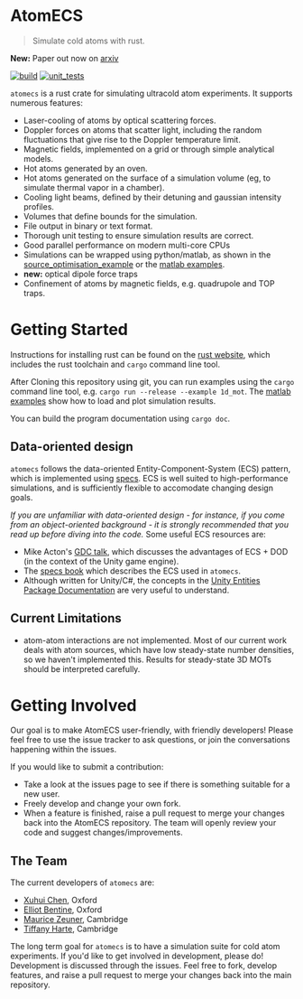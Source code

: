 # AtomECS
> Simulate cold atoms with rust.
 
**New:** Paper out now on [arxiv](https://arxiv.org/abs/2105.06447)

[![build](https://github.com/TeamAtomECS/AtomECS/actions/workflows/build.yml/badge.svg)](https://github.com/TeamAtomECS/AtomECS/actions/workflows/build.yml) [![unit_tests](https://github.com/TeamAtomECS/AtomECS/actions/workflows/unit-tests.yml/badge.svg)](https://github.com/TeamAtomECS/AtomECS/actions/workflows/unit-tests.yml)

`atomecs` is a rust crate for simulating ultracold atom experiments. It supports numerous features:
* Laser-cooling of atoms by optical scattering forces.
* Doppler forces on atoms that scatter light, including the random fluctuations that give rise to the Doppler temperature limit.
* Magnetic fields, implemented on a grid or through simple analytical models.
* Hot atoms generated by an oven.
* Hot atoms generated on the surface of a simulation volume (eg, to simulate thermal vapor in a chamber).
* Cooling light beams, defined by their detuning and gaussian intensity profiles.
* Volumes that define bounds for the simulation.
* File output in binary or text format.
* Thorough unit testing to ensure simulation results are correct.
* Good parallel performance on modern multi-core CPUs
* Simulations can be wrapped using python/matlab, as shown in the [source_optimisation_example](https://github.com/TeamAtomECS/source_optimisation_example) or the [matlab examples](https://github.com/TeamAtomECS/matlab_examples).
* __new:__ optical dipole force traps
* Confinement of atoms by magnetic fields, e.g. quadrupole and TOP traps.

# Getting Started

Instructions for installing rust can be found on the [rust website](https://www.rust-lang.org/tools/install), which includes the rust toolchain and `cargo` command line tool.

After Cloning this repository using git, you can run examples using the `cargo` command line tool, e.g. `cargo run --release --example 1d_mot`.
The [matlab examples](https://github.com/TeamAtomECS/matlab_examples) show how to load and plot simulation results.

You can build the program documentation using `cargo doc`.

## Data-oriented design

`atomecs` follows the data-oriented Entity-Component-System (ECS) pattern, which is implemented using [specs](https://github.com/slide-rs/specs).
ECS is well suited to high-performance simulations, and is sufficiently flexible to accomodate changing design goals.

_If you are unfamiliar with data-oriented design - for instance, if you come from an object-oriented background - it is strongly recommended that you read up before diving into the code._ Some useful ECS resources are:
* Mike Acton's [GDC talk](https://www.youtube.com/watch?v=p65Yt20pw0g), which discusses the advantages of ECS + DOD (in the context of the Unity game engine).
* The [specs book](https://specs.amethyst.rs/docs/tutorials/) which describes the ECS used in `atomecs`.
* Although written for Unity/C#, the concepts in the [Unity Entities Package Documentation](https://docs.unity3d.com/Packages/com.unity.entities@0.14/manual/ecs_core.html) are very useful to understand.

## Current Limitations

* atom-atom interactions are not implemented. Most of our current work deals with atom sources, which have low steady-state number densities, so we haven't implemented this. Results for steady-state 3D MOTs should be interpreted carefully.

# Getting Involved

Our goal is to make AtomECS user-friendly, with friendly developers! Please feel free to use the issue tracker to ask questions, or join the conversations happening within the issues. 

If you would like to submit a contribution:
* Take a look at the issues page to see if there is something suitable for a new user.
* Freely develop and change your own fork.
* When a feature is finished, raise a pull request to merge your changes back into the AtomECS repository. The team will openly review your code and suggest changes/improvements.

## The Team

The current developers of `atomecs` are:
* [Xuhui Chen](https://github.com/Pi-sun), Oxford
* [Elliot Bentine](https://github.com/ElliotB256), Oxford
* [Maurice Zeuner](https://github.com/MauriceZeuner), Cambridge
* [Tiffany Harte](https://github.com/tiffanyharte), Cambridge

The long term goal for `atomecs` is to have a simulation suite for cold atom experiments.
If you'd like to get involved in development, please do!
Development is discussed through the issues. Feel free to fork, develop features, and raise a pull request to merge your changes back into the main repository.
